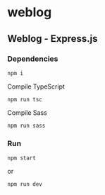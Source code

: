 # weblog

## Weblog - Express.js

### Dependencies

```
npm i
```

Compile TypeScript

```
npm run tsc
```

Compile Sass

```
npm run sass
```

### Run

```
npm start
```

or

```
npm run dev
```
